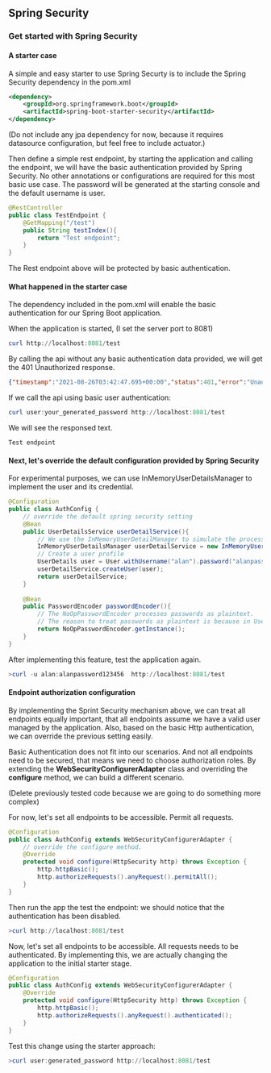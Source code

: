 ## Spring Security

### Get started with Spring Security
#### A starter case
A simple and easy starter to use Spring Securty is to include the Spring Security dependency in the pom.xml

```xml
<dependency>
	<groupId>org.springframework.boot</groupId>
	<artifactId>spring-boot-starter-security</artifactId>
</dependency>
```

(Do not include any jpa dependency for now, because it requires datasource configuration, but feel free to include actuator.)

Then define a simple rest endpoint, by starting the application and calling the endpoint, we will have the basic authentication provided by Spring Security. No other annotations or configurations are required for this most basic use case. The password will be generated at the starting console and the default username is user.
```java
@RestController
public class TestEndpoint {
    @GetMapping("/test")
    public String testIndex(){
        return "Test endpoint";
    }
}
```
The Rest endpoint above will be protected by basic authentication.

#### What happened in the starter case
The dependency included in the pom.xml will enable the basic authentication for our Spring Boot application.

When the application is started, (I set the server port to 8081)
```PowerShell
curl http://localhost:8081/test
```
By calling the api without any basic authentication data provided, we will get the 401 Unauthorized response.
```json
{"timestamp":"2021-08-26T03:42:47.695+00:00","status":401,"error":"Unauthorized","path":"/"}
```
If we call the api using basic user authentication:
```PowerShell
curl user:your_generated_password http://localhost:8081/test
```
We will see the responsed text.
```text
Test endpoint
```

#### Next, let's override the default configuration provided by Spring Security
For experimental purposes, we can use InMemoryUserDetailsManager to implement the user and its credential. 
```java
@Configuration
public class AuthConfig {
    // override the default spring security setting
    @Bean
    public UserDetailsService userDetailService(){
        // We use the InMemoryUserDetailManager to simulate the process
        InMemoryUserDetailsManager userDetailService = new InMemoryUserDetailsManager();
        // Create a user profile
        UserDetails user = User.withUsername("alan").password("alanpassword123456").authorities("read").build();
        userDetailService.createUser(user);
        return userDetailService;
    }
    
    @Bean
    public PasswordEncoder passwordEncoder(){
        // The NoOpPasswordEncoder processes passwords as plaintext.
        // The reason to treat passwords as plaintext is because in UserDetailService(), the created password is plaintext
        return NoOpPasswordEncoder.getInstance();
    }
}
```
After implementing this feature, test the application again.
```PowerShell
>curl -u alan:alanpassword123456  http://localhost:8081/test
```


#### Endpoint authorization configuration
By implementing the Sprint Security mechanism above, we can treat all endpoints equally important, that all endpoints assume we have a valid user managed by the application. Also, based on the basic Http authentication, we can override the previous setting easily. 

Basic Authentication does not fit into our scenarios. And not all endpoints need to be secured, that means we need to choose authorization roles. By extending the **WebSecurityConfigurerAdapter** class and overriding the **configure** method, we can build a different scenario.

(Delete previously tested code because we are going to do something more complex)

For now, let's set all endpoints to be accessible. Permit all requests.
```Java
@Configuration
public class AuthConfig extends WebSecurityConfigurerAdapter {
    // override the configure method.
    @Override
    protected void configure(HttpSecurity http) throws Exception {
        http.httpBasic();
        http.authorizeRequests().anyRequest().permitAll();
    }
}
```
Then run the app the test the endpoint: we should notice that the authentication has been disabled.
```PowerShell
>curl http://localhost:8081/test
```

Now, let's set all endpoints to be accessible. All requests needs to be authenticated. By implementing this, we are actually changing the application to the initial starter stage.
```java
@Configuration
public class AuthConfig extends WebSecurityConfigurerAdapter {
    @Override
    protected void configure(HttpSecurity http) throws Exception {
        http.httpBasic();
        http.authorizeRequests().anyRequest().authenticated();
    }
}
```
Test this change using the starter approach:
```PowerShell
>curl user:generated_password http://localhost:8081/test
```

